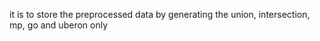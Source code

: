 it is to store the preprocessed data by generating the union, intersection, mp, go and uberon only 
